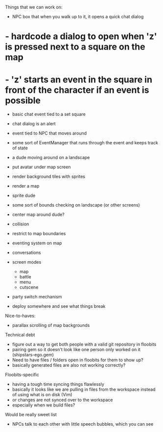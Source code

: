 Things that we can work on:

 - NPC box that when you walk up to it, it opens a quick chat dialog
# - hardcode a dialog to open when 'z' is pressed next to a square on the map
# - 'z' starts an event in the square in front of the character if an event is possible
  - basic chat event tied to a set square
  - chat dialog is an alert
  - event tied to NPC that moves around
  - some sort of EventManager that runs through the event and keeps track of state

 - a dude moving around on a landscape
  - put avatar under map screen
  - render background tiles with sprites
  - render a map
  - sprite dude
  - some sort of bounds checking on landscape (or other screens)
  - center map around dude?
  - collision
  - restrict to map boundaries
 - eventing system on map
  - conversations
 - screen modes
   - map
   - battle
   - menu
   - cutscene
  - party switch mechanism
  - deploy somewhere and see what things break

 Nice-to-haves:
  - parallax scrolling of map backgrounds

 Technical debt
  - figure out a way to get both people with a valid git repository in floobits
  - pairing gem so it doesn't look like one person only worked on it (shipstars-ego.gem)
  - Need to have files / folders open in floobits for them to show up?
   - basically generated files are also not working correctly?

 Floobits-specific
  - having a tough time syncing things flawlessly
   - basically it looks like we are pulling in files from the workspace instead of using what is on disk (Vim)
   - or changes are not synced over to the workspace
   - especially when we build files?


 Would be really sweet list
  - NPCs talk to each other with little speech bubbles, which you can see
